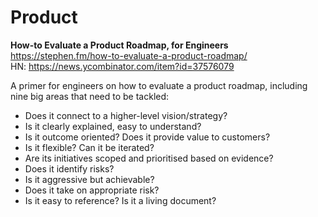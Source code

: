 # Product

**How-to Evaluate a Product Roadmap, for Engineers**  
https://stephen.fm/how-to-evaluate-a-product-roadmap/  
HN: https://news.ycombinator.com/item?id=37576079

A primer for engineers on how to evaluate a product roadmap, including nine big areas that need to be tackled:

- Does it connect to a higher-level vision/strategy?
- Is it clearly explained, easy to understand?
- Is it outcome oriented? Does it provide value to customers?
- Is it flexible? Can it be iterated?
- Are its initiatives scoped and prioritised based on evidence?
- Does it identify risks?
- Is it aggressive but achievable?
- Does it take on appropriate risk?
- Is it easy to reference? Is it a living document?
